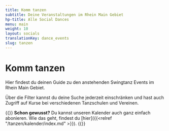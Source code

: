 ```yaml
---
title: Komm tanzen
subtitle: Deine Veranstaltungen im Rhein Main Gebiet
hp-title: Alle Social Dances
menu: main
weight: 10
layout: socials
translationKey: dance_events
slug: tanzen
---
```

# Komm tanzen

Hier findest du deinen Guide zu den anstehenden Swingtanz Events im Rhein Main Gebiet.

Über die Filter kannst du deine Suche jederzeit einschränken und hast auch Zugriff auf Kurse bei verschiedenen Tanzschulen und Vereinen.

{{<info>}}
**Schon gewusst?** Du kannst unseren Kalender auch ganz einfach abonieren. Wie das geht, findest du [hier]({{<relref "/tanzen/kalender/index.md" >}}).
{{</info>}}